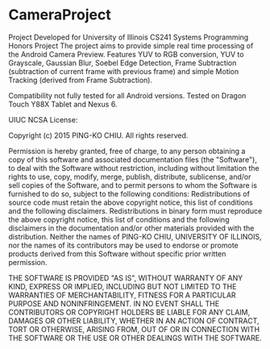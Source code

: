 # CameraProject

Project Developed for University of Illinois CS241 Systems Programming Honors Project
The project aims to provide simple real time processing of the Android Camera Preview.
Features YUV to RGB conversion, YUV to Grayscale, Gaussian Blur, Soebel Edge Detection, Frame Subtraction (subtraction of current frame with previous frame) and simple Motion Tracking (derived from Frame Subtraction).

Compatibility not fully tested for all Android versions.
Tested on Dragon Touch Y88X Tablet and Nexus 6.

UIUC NCSA License:

Copyright (c) 2015 PING-KO CHIU. All rights reserved.

Permission is hereby granted, free of charge, to any person obtaining a copy of this software and associated documentation files (the "Software"), to deal with the Software without restriction, including without limitation the rights to use, copy, modify, merge, publish, distribute, sublicense, and/or sell copies of the Software, and to permit persons to whom the Software is furnished to do so, subject to the following conditions:
Redistributions of source code must retain the above copyright notice, this list of conditions and the following disclaimers.
Redistributions in binary form must reproduce the above copyright notice, this list of conditions and the following disclaimers in the documentation and/or other materials provided with the distribution.
Neither the names of PING-KO CHIU, UNIVERSITY OF ILLINOIS, nor the names of its contributors may be used to endorse or promote products derived from this Software without specific prior written permission.

THE SOFTWARE IS PROVIDED "AS IS", WITHOUT WARRANTY OF ANY KIND, EXPRESS OR IMPLIED, INCLUDING BUT NOT LIMITED TO THE WARRANTIES OF MERCHANTABILITY, FITNESS FOR A PARTICULAR PURPOSE AND NONINFRINGEMENT. IN NO EVENT SHALL THE CONTRIBUTORS OR COPYRIGHT HOLDERS BE LIABLE FOR ANY CLAIM, DAMAGES OR OTHER LIABILITY, WHETHER IN AN ACTION OF CONTRACT, TORT OR OTHERWISE, ARISING FROM, OUT OF OR IN CONNECTION WITH THE SOFTWARE OR THE USE OR OTHER DEALINGS WITH THE SOFTWARE.
